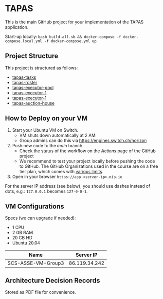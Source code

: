 # TAPAS
This is the main GitHub project for your implementation of the TAPAS application.

Start-up locally: `bash build-all.sh && docker-compose -f docker-compose.local.yml -f docker-compose.yml up`

## Project Structure
This project is structured as follows:
* [tapas-tasks](tapas-tasks)
* [tapas-roster](tapas-roster)
* [tapas-executor-pool](tapas-executor-pool)
* [tapas-executor-1](tapas-executor-1)
* [tapas-executor-1](tapas-executor-2)
* [tapas-auction-house](tapas-auction-house)

## How to Deploy on your VM
1. Start your Ubuntu VM on Switch.
   * VM shuts down automatically at 2 AM
   * Group admins can do this via https://engines.switch.ch/horizon
2. Push new code to the *main* branch
   * Check the status of the workflow on the *Actions* page of the GitHub project
   * We recommend to test your project locally before pushing the code to GitHub. The GitHub Organizations
    used in the course are on a free tier plan, which comes with [various limits](https://github.com/pricing).
3. Open in your browser `https://app.<server-ip>.nip.io`

For the server IP address (see below), you should use dashes instead of dots, e.g.: `127.0.0.1` becomes `127-0-0-1`.

## VM Configurations

Specs (we can upgrade if needed):
* 1 CPU
* 2 GB RAM
* 20 GB HD
* Ubuntu 20.04

| Name | Server IP |
|-------|-----------|
|SCS-ASSE-VM-Group3|86.119.34.242|

## Architecture Decision Records

Stored as PDF file for convenience.